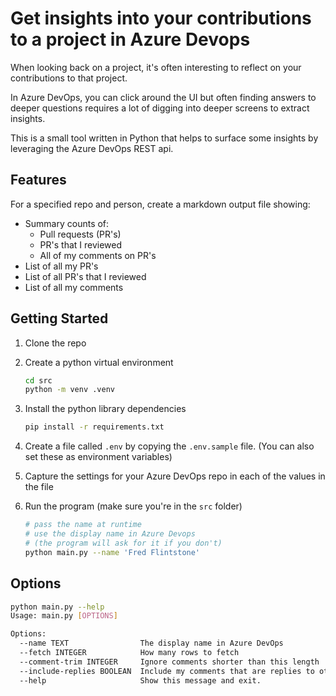 # Get insights into your contributions to a project in Azure Devops

When looking back on a project, it's often interesting to reflect on your contributions to that project.

In Azure DevOps, you can click around the UI but often finding answers to deeper questions requires a lot of digging into deeper screens to extract insights.

This is a small tool written in Python that helps to surface some insights by leveraging the Azure DevOps REST api.

## Features

For a specified repo and person, create a markdown output file showing:  

- Summary counts of:
  - Pull requests (PR's)
  - PR's that I reviewed
  - All of my comments on PR's
- List of all my PR's
- List of all PR's that I reviewed
- List of all my comments

## Getting Started

1. Clone the repo
1. Create a python virtual environment

    ```bash
    cd src
    python -m venv .venv
    ```

1. Install the python library dependencies

    ```bash
    pip install -r requirements.txt
    ```

1. Create a file called `.env` by copying the `.env.sample` file. (You can also set these as environment variables)
1. Capture the settings for your Azure DevOps repo in each of the values in the file
1. Run the program (make sure you're in the `src` folder)

    ```bash
    # pass the name at runtime 
    # use the display name in Azure Devops
    # (the program will ask for it if you don't)
    python main.py --name 'Fred Flintstone'
    ```

## Options

```bash
python main.py --help               
Usage: main.py [OPTIONS]

Options:
  --name TEXT                The display name in Azure DevOps
  --fetch INTEGER            How many rows to fetch
  --comment-trim INTEGER     Ignore comments shorter than this length
  --include-replies BOOLEAN  Include my comments that are replies to other comments
  --help                     Show this message and exit.
```
